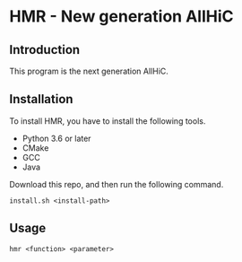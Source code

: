 # HMR - New generation AllHiC
## Introduction
This program is the next generation AllHiC.

## Installation
To install HMR, you have to install the following tools.

 - Python 3.6 or later
 - CMake
 - GCC
 - Java

Download this repo, and then run the following command.

```
install.sh <install-path>
```

## Usage
```
hmr <function> <parameter>
```
